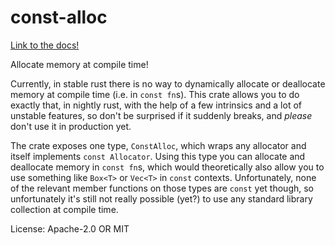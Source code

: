 # const-alloc

[Link to the docs!](https://docs.rs/const-alloc)

Allocate memory at compile time!

Currently, in stable rust there is no way to dynamically allocate or deallocate memory at compile time (i.e. in `const fn`s).
This crate allows you to do exactly that, in nightly rust, with the help of a few intrinsics and a lot of unstable features, so
don't be surprised if it suddenly breaks, and _please_ don't use it in production yet.

The crate exposes one type, `ConstAlloc`, which wraps any allocator and itself implements `const Allocator`. Using this type
you can allocate and deallocate memory in `const fn`s, which would theoretically also allow you to use something like `Box<T>`
or `Vec<T>` in `const` contexts. Unfortunately, none of the relevant member functions on those types are `const` yet though, so
unfortunately it's still not really possible (yet?) to use any standard library collection at compile time.

License: Apache-2.0 OR MIT
